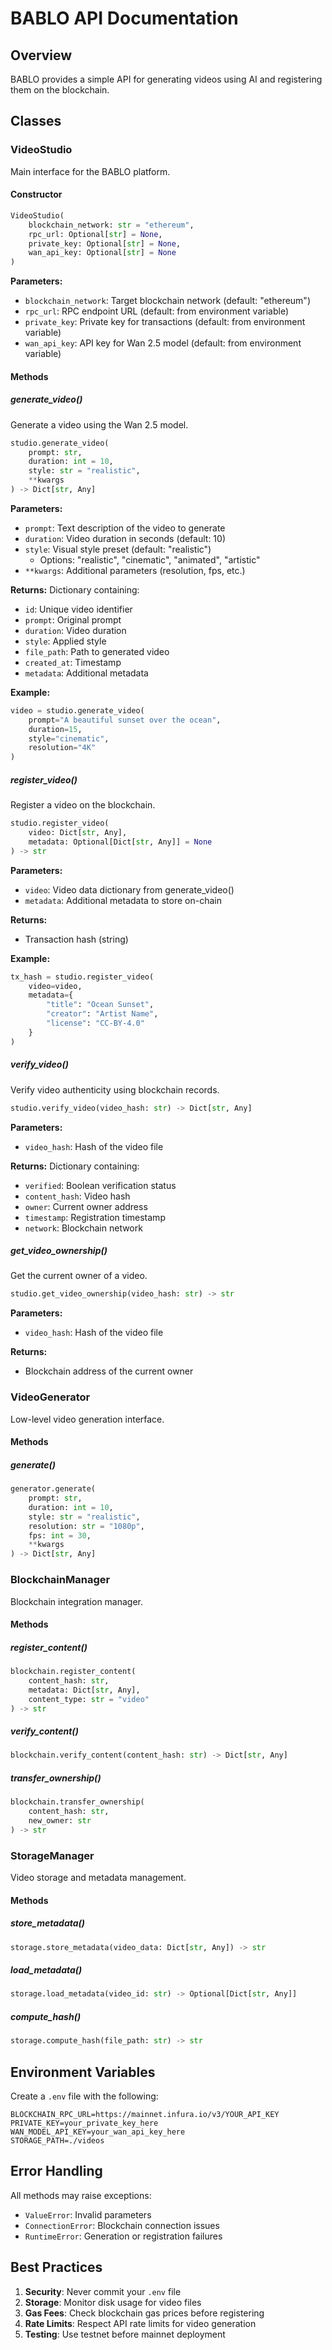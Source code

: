 # BABLO API Documentation

## Overview

BABLO provides a simple API for generating videos using AI and registering them on the blockchain.

## Classes

### VideoStudio

Main interface for the BABLO platform.

#### Constructor

```python
VideoStudio(
    blockchain_network: str = "ethereum",
    rpc_url: Optional[str] = None,
    private_key: Optional[str] = None,
    wan_api_key: Optional[str] = None
)
```

**Parameters:**
- `blockchain_network`: Target blockchain network (default: "ethereum")
- `rpc_url`: RPC endpoint URL (default: from environment variable)
- `private_key`: Private key for transactions (default: from environment variable)
- `wan_api_key`: API key for Wan 2.5 model (default: from environment variable)

#### Methods

##### generate_video()

Generate a video using the Wan 2.5 model.

```python
studio.generate_video(
    prompt: str,
    duration: int = 10,
    style: str = "realistic",
    **kwargs
) -> Dict[str, Any]
```

**Parameters:**
- `prompt`: Text description of the video to generate
- `duration`: Video duration in seconds (default: 10)
- `style`: Visual style preset (default: "realistic")
  - Options: "realistic", "cinematic", "animated", "artistic"
- `**kwargs`: Additional parameters (resolution, fps, etc.)

**Returns:**
Dictionary containing:
- `id`: Unique video identifier
- `prompt`: Original prompt
- `duration`: Video duration
- `style`: Applied style
- `file_path`: Path to generated video
- `created_at`: Timestamp
- `metadata`: Additional metadata

**Example:**
```python
video = studio.generate_video(
    prompt="A beautiful sunset over the ocean",
    duration=15,
    style="cinematic",
    resolution="4K"
)
```

##### register_video()

Register a video on the blockchain.

```python
studio.register_video(
    video: Dict[str, Any],
    metadata: Optional[Dict[str, Any]] = None
) -> str
```

**Parameters:**
- `video`: Video data dictionary from generate_video()
- `metadata`: Additional metadata to store on-chain

**Returns:**
- Transaction hash (string)

**Example:**
```python
tx_hash = studio.register_video(
    video=video,
    metadata={
        "title": "Ocean Sunset",
        "creator": "Artist Name",
        "license": "CC-BY-4.0"
    }
)
```

##### verify_video()

Verify video authenticity using blockchain records.

```python
studio.verify_video(video_hash: str) -> Dict[str, Any]
```

**Parameters:**
- `video_hash`: Hash of the video file

**Returns:**
Dictionary containing:
- `verified`: Boolean verification status
- `content_hash`: Video hash
- `owner`: Current owner address
- `timestamp`: Registration timestamp
- `network`: Blockchain network

##### get_video_ownership()

Get the current owner of a video.

```python
studio.get_video_ownership(video_hash: str) -> str
```

**Parameters:**
- `video_hash`: Hash of the video file

**Returns:**
- Blockchain address of the current owner

### VideoGenerator

Low-level video generation interface.

#### Methods

##### generate()

```python
generator.generate(
    prompt: str,
    duration: int = 10,
    style: str = "realistic",
    resolution: str = "1080p",
    fps: int = 30,
    **kwargs
) -> Dict[str, Any]
```

### BlockchainManager

Blockchain integration manager.

#### Methods

##### register_content()

```python
blockchain.register_content(
    content_hash: str,
    metadata: Dict[str, Any],
    content_type: str = "video"
) -> str
```

##### verify_content()

```python
blockchain.verify_content(content_hash: str) -> Dict[str, Any]
```

##### transfer_ownership()

```python
blockchain.transfer_ownership(
    content_hash: str,
    new_owner: str
) -> str
```

### StorageManager

Video storage and metadata management.

#### Methods

##### store_metadata()

```python
storage.store_metadata(video_data: Dict[str, Any]) -> str
```

##### load_metadata()

```python
storage.load_metadata(video_id: str) -> Optional[Dict[str, Any]]
```

##### compute_hash()

```python
storage.compute_hash(file_path: str) -> str
```

## Environment Variables

Create a `.env` file with the following:

```
BLOCKCHAIN_RPC_URL=https://mainnet.infura.io/v3/YOUR_API_KEY
PRIVATE_KEY=your_private_key_here
WAN_MODEL_API_KEY=your_wan_api_key_here
STORAGE_PATH=./videos
```

## Error Handling

All methods may raise exceptions:
- `ValueError`: Invalid parameters
- `ConnectionError`: Blockchain connection issues
- `RuntimeError`: Generation or registration failures

## Best Practices

1. **Security**: Never commit your `.env` file
2. **Storage**: Monitor disk usage for video files
3. **Gas Fees**: Check blockchain gas prices before registering
4. **Rate Limits**: Respect API rate limits for video generation
5. **Testing**: Use testnet before mainnet deployment
